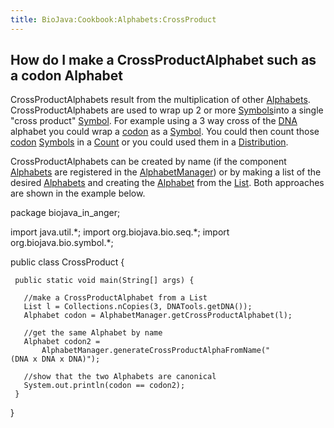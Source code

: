 ```yaml
---
title: BioJava:Cookbook:Alphabets:CrossProduct
---
```


How do I make a CrossProductAlphabet such as a codon Alphabet
-------------------------------------------------------------

CrossProductAlphabets result from the multiplication of other
[Alphabets](http://www.biojava.org/docs/api1.8/org/biojava/bio/symbol/Alphabet.html).
CrossProductAlphabets are used to wrap up 2 or more
[Symbols](http://www.biojava.org/docs/api1.8/org/biojava/bio/symbol/Symbol.html)into
a single "cross product"
[Symbol](http://www.biojava.org/docs/api1.8/org/biojava/bio/symbol/Symbol.html).
For example using a 3 way cross of the [DNA](wp:DNA "wikilink") alphabet
you could wrap a [codon](wp:codon "wikilink") as a
[Symbol](http://www.biojava.org/docs/api1.8/org/biojava/bio/symbol/Symbol.html).
You could then count those [codon](wp:codon "wikilink")
[Symbols](http://www.biojava.org/docs/api1.8/org/biojava/bio/symbol/Symbol.html)
in a
[Count](http://www.biojava.org/docs/api1.8/org/biojava/bio/dist/Count.html)
or you could used them in a
[Distribution](http://www.biojava.org/docs/api1.8/org/biojava/bio/dist/Distribution.html).

CrossProductAlphabets can be created by name (if the component
[Alphabets](http://www.biojava.org/docs/api1.8/org/biojava/bio/symbol/Alphabet.html)
are registered in the
[AlphabetManager](http://www.biojava.org/docs/api1.8/org/biojava/bio/symbol/AlphabetManager.html))
or by making a list of the desired
[Alphabets](http://www.biojava.org/docs/api1.8/org/biojava/bio/symbol/Alphabet.html)
and creating the
[Alphabet](http://www.biojava.org/docs/api1.8/org/biojava/bio/symbol/Alphabet.html)
from the
[List](http://java.sun.com/j2se/1.4.2/docs/api/java/util/List.html).
Both approaches are shown in the example below.

<java> package biojava\_in\_anger;

import java.util.\*; import org.biojava.bio.seq.\*; import
org.biojava.bio.symbol.\*;

public class CrossProduct {

` public static void main(String[] args) {`

`   //make a CrossProductAlphabet from a List`  
`   List l = Collections.nCopies(3, DNATools.getDNA());`  
`   Alphabet codon = AlphabetManager.getCrossProductAlphabet(l);`

`   //get the same Alphabet by name`  
`   Alphabet codon2 =`  
`       AlphabetManager.generateCrossProductAlphaFromName("(DNA x DNA x DNA)");`

`   //show that the two Alphabets are canonical`  
`   System.out.println(codon == codon2);`  
` }`

} </java>
